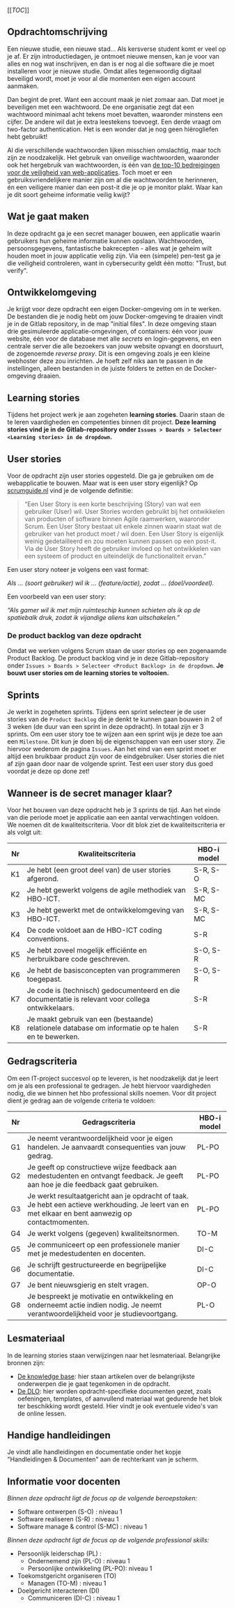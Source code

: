 
[[_TOC_]]

## Opdrachtomschrijving

Een nieuwe studie, een nieuwe stad… Als kersverse student komt er veel op je af. Er zijn introductiedagen, je ontmoet nieuwe mensen, kan je voor van alles en nog wat inschrijven, en dan is er nog al die software die je moet installeren voor je nieuwe studie. Omdat alles tegenwoordig digitaal beveiligd wordt, moet je voor al die momenten een eigen account aanmaken. 

Dan begint de pret. Want een account maak je niet zomaar aan. Dat moet je beveiligen met een wachtwoord. De ene organisatie zegt dat een wachtwoord minimaal acht tekens moet bevatten, waaronder minstens een cijfer. De andere wil dat je extra leestekens toevoegt. Een derde vraagt om two-factor authentication. Het is een wonder dat je nog geen hiërogliefen hebt gebruikt!  

Al die verschillende wachtwoorden lijken misschien omslachtig, maar toch zijn ze noodzakelijk. Het gebruik van onveilige wachtwoorden, waaronder ook het hergebruik van wachtwoorden, is één van [de top-10 bedreigingen voor de veiligheid van web-applicaties](https://owasp.org/Top10/A07_2021-Identification_and_Authentication_Failures/). Toch moet er een gebruiksvriendelijkere manier zijn om al die wachtwoorden te herinneren, én een veiligere manier dan een post-it die je op je monitor plakt. Waar kan je dit soort geheime informatie veilig kwijt?

## Wat je gaat maken

In deze opdracht ga je een secret manager bouwen, een applicatie waarin gebruikers hun geheime informatie kunnen opslaan. Wachtwoorden, persoonsgegevens, fantastische bakrecepten - alles wat je geheim wilt houden moet in jouw applicatie veilig zijn. Via een (simpele) pen-test ga je die veiligheid controleren, want in cybersecurity geldt één motto: "Trust, but verify".

## Ontwikkelomgeving

Je krijgt voor deze opdracht een eigen Docker-omgeving om in te werken. De bestanden die je nodig hebt om jouw Docker-omgeving te draaien vindt je in de Gitlab repository, in de map "initial files". In deze omgeving staan drie gesimuleerde applicatie-omgevingen, of containers: één voor jouw website, één voor de database met alle *secrets* en login-gegevens, en een centrale server die alle bezoekers van jouw website opvangt en doorstuurt, de zogenoemde *reverse proxy*. Dit is een omgeving zoals je een kleine webhoster deze zou inrichten. Je hoeft zelf niks aan te passen in de instellingen, alleen bestanden in de juiste folders te zetten en de Docker-omgeving draaien. 

## Learning stories
Tijdens het project werk je aan zogeheten **learning stories**. Daarin staan de te leren vaardigheden en competenties binnen dit project. **Deze learning stories vind je in de Gitlab-repository onder `Issues > Boards > Selecteer <Learning stories> in de dropdown`.**

## User stories
Voor de opdracht zijn user stories opgesteld. Die ga je gebruiken om de webapplicatie te bouwen. Maar wat is een user story eigenlijk? Op [scrumguide.nl](https://scrumguide.nl/user-story/) vind je de volgende definitie:

> “Een User Story is een korte beschrijving (Story) van wat een gebruiker (User) wil. User Stories worden gebruikt bij het ontwikkelen van producten of software binnen Agile raamwerken, waaronder Scrum. Een User Story bestaat uit enkele zinnen waarin staat wat de gebruiker van het product moet / wil doen. Een User Story is eigenlijk weinig gedetailleerd en zou moeten kunnen passen op een post-it. Via de User Story heeft de gebruiker invloed op het ontwikkelen van een systeem of product en uiteindelijk de functionaliteit ervan.”

Een user story noteer je volgens een vast format:

_Als … (soort gebruiker) wil ik … (feature/actie), zodat … (doel/voordeel)._

Een voorbeeld van een user story:

_“Als gamer wil ik met mijn ruimteschip kunnen schieten als ik op de spatiebalk druk, zodat ik vijandige aliens kan uitschakelen.”_

### De product backlog van deze opdracht

Omdat we werken volgens Scrum staan de user stories op een zogenaamde Product Backlog. De product backlog vind je in deze Gitlab-repository onder `Issues > Boards > Selecteer <Product Backlog> in de dropdown`. **Je bouwt user stories om de learning stories te voltooien.**

## Sprints

Je werkt in zogeheten sprints. Tijdens een sprint selecteer je de user stories van de `Product Backlog` die je denkt te kunnen gaan bouwen in 2 of 3 weken (de duur van een sprint in deze opdracht). In totaal zijn er 3 sprints. Om een user story toe te wijzen aan een sprint wijs je deze toe aan een `Milestone`. Dit kun je doen bij de eigenschappen van een user story. Zie hiervoor wederom de pagina `Issues`. Aan het eind van een sprint moet er altijd een bruikbaar product zijn voor de eindgebruiker. User stories die niet af zijn gaan door naar de volgende sprint. Test een user story dus goed voordat je deze op done zet!


## Wanneer is de secret manager klaar?

Voor het bouwen van deze opdracht heb je 3 sprints de tijd. Aan het einde van die periode moet je applicatie aan een aantal verwachtingen voldoen. We noemen dit de kwaliteitscriteria. Voor dit blok ziet de kwaliteitscriteria er als volgt uit:

| Nr | Kwaliteitscriteria | HBO-i model      |
|----|-----------------|------------------|
| K1 | Je hebt (een groot deel van) de user stories afgerond. | S-R, S-O |
| K2 | Je hebt gewerkt volgens de agile methodiek van HBO-ICT. | S-R, S-MC |
| K3 | Je hebt gewerkt met de ontwikkelomgeving van HBO-ICT. | S-R, S-MC |
| K4 | De code voldoet aan de HBO-ICT coding conventions. | S-R |
| K5 | Je hebt zoveel mogelijk efficiënte en herbruikbare code geschreven. | S-O, S-R |
| K6 | Je hebt de basisconcepten van programmeren toegepast. | S-O, S-R |
| K7 | Je code is (technisch) gedocumenteerd en die documentatie is relevant voor collega ontwikkelaars. | S-R |
| K8 | Je maakt gebruik van een (bestaande) relationele database om informatie op te halen en te bewerken. | S-R | 


## Gedragscriteria

Om een IT-project succesvol op te leveren, is het noodzakelijk dat je leert om je als een professional te gedragen. Je hebt hiervoor vaardigheden nodig, die we binnen het hbo professional skills noemen. Voor dit project dient je gedrag aan de volgende criteria te voldoen:

| Nr | Gedragscriteria | HBO-i model |
|----|-----------------|-------------|
| G1 | Je neemt verantwoordelijkheid voor je eigen handelen. Je aanvaardt consequenties van jouw gedrag. | PL-PO |
| G2 | Je geeft op constructieve wijze feedback aan medestudenten en ontvangt feedback. Je geeft aan hoe je die feedback gaat gebruiken. | PL-PO |
| G3 | Je werkt resultaatgericht aan je opdracht of taak. Je hebt een actieve werkhouding. Je leert van en met elkaar en bent aanwezig op contactmomenten. | PL-PO |
| G4 | Je werkt volgens (gegeven) kwaliteitsnormen. | TO-M |
| G5 | Je communiceert op een professionele manier met je medestudenten en docenten.| DI-C | 
| G6 | Je schrijft gestructureerde en begrijpelijke documentatie. | DI-C |
| G7 | Je bent nieuwsgierig en stelt vragen. | OP-O |
| G8 | Je bespreekt je motivatie en ontwikkeling en onderneemt actie indien nodig. Je neemt verantwoordelijkheid voor je studievoortgang. | PL-O |

## Lesmateriaal

In de learning stories staan verwijzingen naar het lesmateriaal. Belangrijke bronnen zijn:

- [De knowledge base](https://propedeuse.hbo-ict-hva.nl/): hier staan artikelen over de belangrijkste onderwerpen die je gaat tegenkomen in de opdracht.
- [De DLO](https://dlo.mijnhva.nl/d2l/home/537035): hier worden opdracht-specifieke documenten gezet, zoals oefeningen, templates, of aanvullend materiaal wat gedurende het blok ter beschikking wordt gesteld. Hier vindt je ook eventuele video's van de online lessen.

## Handige handleidingen

Je vindt alle handleidingen en documentatie onder het kopje "Handleidingen & Documenten" aan de rechterkant van je scherm.

## Informatie voor docenten

_Binnen deze opdracht ligt de focus op de volgende beroepstaken:_

- Software ontwerpen (S-O) : niveau 1
- Software realiseren (S-R) : niveau 1
- Software manage & control (S-MC) : niveau 1

_Binnen deze opdracht ligt de focus op de volgende professional skills:_

- Persoonlijk leiderschap (PL) :
  - Ondernemend zijn (PL-O) : niveau 1
  - Persoonlijke ontwikkeling (PL-PO): niveau 1
- Toekomstgericht organiseren (TO)
  - Managen (TO-M) : niveau 1
- Doelgericht interacteren (DI) 
  - Communiceren (DI-C) : niveau 1
